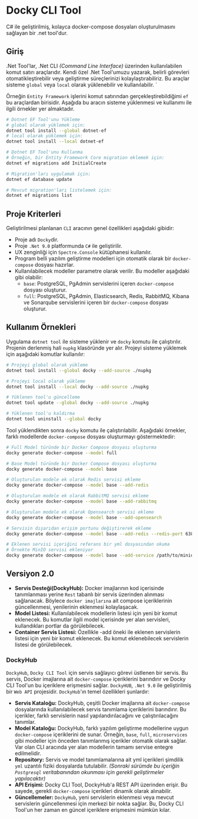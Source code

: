 # Docky CLI Tool

C# ile geliştirilmiş, kolayca docker-compose dosyaları oluşturulmasını sağlayan bir .net tool'dur.

## Giriş

.Net Tool'lar, .Net CLI *(Command Line Interface)* üzerinden kullanılabilen komut satırı araçlarıdır. Kendi özel .Net Tool'umuzu yazarak, belirli görevleri otomatikleştirebilir veya geliştirme süreçlerinizi kolaylaştırabiliriz. Bu araçlar sisteme `global` veya `local` olarak yüklenebilir ve kullanılabilir. `

Örneğin `Entity Framework` işlerini komut satırından gerçekleştirebildiğimi `ef` bu araçlardan birisidir. Aşağıda bu aracın sisteme yüklenmesi ve kullanımı ile ilgili örnekler yer almaktadır.

```bash
# Dotnet EF Tool'unu Yükleme
# global olarak yüklemek için:
dotnet tool install --global dotnet-ef
# local olarak yüklemek için:
dotnet tool install --local dotnet-ef

# Dotnet EF Tool'unu Kullanma
# Örneğin, bir Entity Framework Core migration eklemek için:
dotnet ef migrations add InitialCreate

# Migration'ları uygulamak için:
dotnet ef database update

# Mevcut migration'ları listelemek için:
dotnet ef migrations list
```

## Proje Kriterleri

Geliştirilmesi planlanan `CLI` aracının genel özellikleri aşağıdaki gibidir:

- Proje adı `Docky`dir.
- Proje `.Net 9.0` platformunda `C#` ile geliştirilir.
- UX zenginliği için `Spectre.Console` kütüphanesi kullanılır.
- Program belli yazılım geliştirme modelleri için otomatik olarak bir `docker-compose` dosyası hazırlar.
- Kullanılabilecek modeller parametre olarak verilir. Bu modeller aşağıdaki gibi olabilir:
  - `base`: PostgreSQL, PgAdmin servislerini içeren `docker-compose` dosyası oluşturur.
  - `full`: PostgreSQL, PgAdmin, Elasticsearch, Redis, RabbitMQ, Kibana ve Sonarqube servislerini içeren bir `docker-compose` dosyası oluşturur.

## Kullanım Örnekleri

Uygulama `dotnet tool` ile sisteme yüklenir ve `docky` komutu ile çalıştırılır. Projenin derlenmiş hali `nupkg` klasöründe yer alır. Projeyi sisteme yüklemek için aşağıdaki komutlar kullanılır:

```bash
# Projeyi global olarak yükleme
dotnet tool install --global docky --add-source ./nupkg

# Projeyi local olarak yükleme
dotnet tool install --local docky --add-source ./nupkg

# Yüklenen tool'u güncelleme
dotnet tool update --global docky --add-source ./nupkg

# Yüklenen tool'u kaldırma
dotnet tool uninstall --global docky
```

Tool yüklendikten sonra `docky` komutu ile çalıştırılabilir. Aşağıdaki örnekler, farklı modellerde `docker-compose` dosyası oluşturmayı göstermektedir:

```bash
# Full Model türünde bir Docker Compose dosyası oluşturma
docky generate docker-compose --model full

# Base Model türünde bir Docker Compose dosyası oluşturma
docky generate docker-compose --model base

# Oluşturulan modele ek olarak Redis servisi ekleme
docky generate docker-compose --model base --add-redis

# Oluşturulan modele ek olarak RabbitMQ servisi ekleme
docky generate docker-compose --model base --add-rabbitmq

# Oluşturulan modele ek olarak Opensearch servisi ekleme
docky generate docker-compose --model base --add-opensearch

# Servisin dışarıdan erişim portunu değiştirerek ekleme
docky generate docker-compose --model base --add-redis --redis-port 6380

# Eklenen servisi içeriğini referans bir yml dosyasından okuma
# Örnekte MinIO servisi ekleniyor
docky generate docker-compose --model base --add-service /path/to/minio-service.yml
```

## Versiyon 2.0

- **Servis Desteği(DockyHub):** Docker imajlarının kod içerisinde tanımlanması yerine `Rest` tabanlı bir servis üzerinden alınması sağlanacak. Böylece `docker imajlarına` ait compose içeriklerinin güncellenmesi, yenilerinin eklenmesi kolaylaşacak.
- **Model Listesi:** Kullanılabilecek modellerin listesi için yeni bir komut eklenecek. Bu komutlar ilgili model içerisinde yer alan servisleri, kullandıkları portlar da görülebilecek.
- **Container Servis Listesi:** Özellikle -add öneki ile eklenen servislerin listesi için yeni bir komut eklenecek. Bu komut eklenebilecek servislerin listesi de görülebilecek.

### DockyHub

`DockyHub`, `Docky CLI Tool` için servis sağlayıcı görevi üstlenen bir servis. Bu servis, Docker imajlarına ait `docker-compose` içeriklerini barındırır ve Docky CLI Tool'un bu içeriklere erişmesini sağlar. `DockyHUB`, `.Net 9.0` ile geliştirilmiş bir `Web API` projesidir. `DockyHub`'ın temel özellikleri şunlardır:

- **Servis Kataloğu:** DockyHub, çeşitli Docker imajlarına ait `docker-compose` dosyalarında kullanılabilecek servis tanımlama içeriklerini barındırır. Bu içerikler, farklı servislerin nasıl yapılandırılacağını ve çalıştırılacağını tanımlar.
- **Model Kataloğu:** DockyHub, farklı yazılım geliştirme modellerine uygun `docker-compose` içeriklerini de sunar. Örneğin, `base`, `full`, `microservices` gibi modeller için önceden tanımlanmış içerikler otomatik olarak sağlar. Var olan CLI aracında yer alan modellerin tamamı servise entegre edilmelidir.
- **Repository:** Servis ve model tanımlamalarına ait yml içerikleri şimdilik `yml` uzantılı fiziki dosyalarda tutulabilir. *(Sonraki sürümde bu içeriğin `Postgresql` veritabanından okunması için gerekli geliştirmeler yapılacaktır)*
- **API Erişimi:** Docky CLI Tool, DockyHub'a REST API üzerinden erişir. Bu sayede, gerekli `docker-compose` içerikleri dinamik olarak alınabilir.
- **Güncellemeler:** `DockyHub`, yeni servislerin eklenmesi veya mevcut servislerin güncellenmesi için merkezi bir nokta sağlar. Bu, Docky CLI Tool'un her zaman en güncel içeriklere erişmesini mümkün kılar.